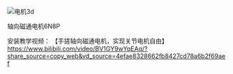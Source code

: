 ![电机3d](https://github.com/jstormx/Planetary-cycloidal-reducer/blob/main/model3d.png)

轴向磁通电机6N8P




安装教学视频：
【手搓轴向磁通电机，实现关节电机自由】 https://www.bilibili.com/video/BV1GY9wYqEAq/?share_source=copy_web&vd_source=4efae8328662fb8427cd78a6b2f69aef
